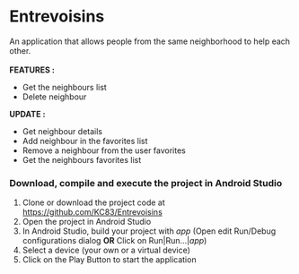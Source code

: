 # Entrevoisins

An application that allows people from the same neighborhood to help each other.<br><br>
<b>FEATURES :</b>
- Get the neighbours list
- Delete neighbour

<b>UPDATE :</b>
- Get neighbour details
- Add neighbour in the favorites list
- Remove a neighbour from the user favorites
- Get the neighbours favorites list

<h3>Download, compile and execute the project in Android Studio</h3>

1. Clone or download the project code at https://github.com/KC83/Entrevoisins<br>
2. Open the project in Android Studio<br>
3. In Android Studio, build your project with <i>app</i> (Open edit Run/Debug configurations dialog <b>OR</b> Click on Run|Run...|<i>app</i>) <br>
4. Select a device (your own or a virtual device)
5. Click on the Play Button to start the application<br>

